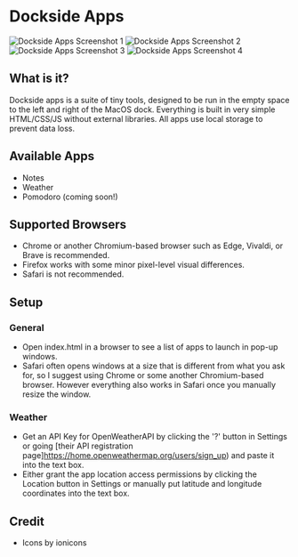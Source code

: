 # Dockside Apps

![Dockside Apps Screenshot 1](https://i.imgur.com/qnGFDCa.png)
![Dockside Apps Screenshot 2](https://i.imgur.com/fbBLpUA.jpg)
![Dockside Apps Screenshot 3](https://i.imgur.com/5q7EOgL.png)
![Dockside Apps Screenshot 4](https://i.imgur.com/WySdt7g.jpg)

## What is it?
Dockside apps is a suite of tiny tools, designed to be run in the empty space to the left and right of the MacOS dock. Everything is built in very simple HTML/CSS/JS without external libraries. All apps use local storage to prevent data loss.

## Available Apps
* Notes
* Weather
* Pomodoro (coming soon!)

## Supported Browsers
* Chrome or another Chromium-based browser such as Edge, Vivaldi, or Brave is recommended.
* Firefox works with some minor pixel-level visual differences.
* Safari is not recommended.

## Setup
### General
* Open index.html in a browser to see a list of apps to launch in pop-up windows.
* Safari often opens windows at a size that is different from what you ask for, so I suggest using Chrome or some another Chromium-based browser. However everything also works in Safari once you manually resize the window.
### Weather
* Get an API Key for OpenWeatherAPI by clicking the '?' button in Settings or going [their API registration page]https://home.openweathermap.org/users/sign_up) and paste it into the text box.
* Either grant the app location access permissions by clicking the Location button in Settings or manually put latitude and longitude coordinates into the text box.

## Credit
* Icons by ionicons
